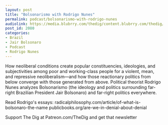 ```yaml
---
layout: post
title: "Bolsonarismo with Rodrigo Nunes"
permalink: podcast/bolsonarismo-with-rodrigo-nunes
audiolink: https://media.blubrry.com/thedig/content.blubrry.com/thedig/The_Dig-EP_335-Nunes.mp3
post_id: 2080
categories: 
- Brazil
- Jair Bolsonaro
- Podcast
- Rodrigo Nunes
---
```


How neoliberal conditions create popular constituencies, ideologies, and subjectivities among poor and working-class people for a violent, mean, and repressive neoliberalism—and how those reactionary politics from below converge with those generated from above. Political theorist Rodrigo Nunes analyzes Bolsonarismo (the ideology and politics surrounding far-right Brazilian President Jair Bolsonaro) and far-right politics everywhere. 

Read Rodrigo's essays:
radicalphilosophy.com/article/of-what-is-bolsonaro-the-name
publicbooks.org/are-we-in-denial-about-denial

Support The Dig at Patreon.com/TheDig and get that newsletter